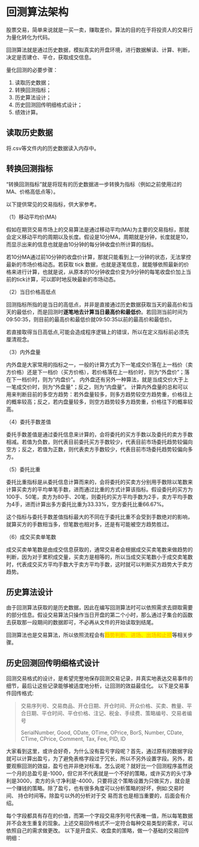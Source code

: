 # 回测算法架构

股票交易，简单来说就是一买一卖，赚取差价。算法的目的在于将投资人的交易行为量化转化为代码。

回测算法就是通过历史数据，模拟真实的开盘环境，进行数据解读、计算、判断，决定是否建仓、平仓，获取成交信息。

量化回测的必要步骤：

1. 读取历史数据；
2. 转换回测指标；
3. 历史算法设计；
4. 历史回测回传明细格式设计；
5. 绩效计算。

## 读取历史数据

将.csv等文件内的历史数据读入内存中。

## 转换回测指标

“转换回测指标”就是将现有的历史数据进一步转换为指标（例如之前使用过的MA、价格高低点等）。

以下提供常见的交易指标，供大家参考。

（1）移动平均价(MA)

假如在期货交易市场上的交易算法是通过移动平均(MA)为主要的交易指标，那就会定义移动平均的周期以及长度。假设是10分MA，周期就是分钟，长度就是10，而显示出来的信息也就是由10分钟的每分钟收盘价所计算的指标。&#x20;

若10分MA通过前10分钟的收盘价计算，那就只能看到上一分钟的状态，无法掌控最新的市场价格动态。若获取 tick 数据，也就是逐笔信息，就能够依照最新的价格来进行计算，也就是说，从原本的10分钟收盘价变为9分钟的每笔收盘价加上当前的tick计算，可以即时地反映最新的市场动态。&#x20;

（2）当日价格高低点

回测指标所指的是当日的高低点，并非是直接通过历史数据获取当天的最高价和当天的最低价，而是回测时**逐笔地去计算当日最高价和最低价**。若回测当前时间为09:50:35，则目前的最高价和最低价就09:50:35以前的最高价和最低价。&#x20;

若直接取得当日高低点,可能会造成程序逻辑上的错误，所以在定义指标前必须先厘清观念。&#x20;

（3）内外盘量

内外盘是大家常用的指标之一，一般的计算方式为下一笔成交价落在上一档价（卖方价格）还是下一档价（买方价格），若价格落在上一档价时，则为“外盘价”；落在下一档价时，则为“内盘价”。 内外盘还有另外一种算法，就是当成交价大于上一笔成交价时，则为“外盘量"；反之，则为“内盘量”。 计算内外盘量的总和可以用来判断目前的多空方趋势：若外盘量较多，则多方趋势较空方趋势重，价格往上的概率较高；反之，若内盘量较多，则空方趋势较多方趋势重，价格往下的概率较高。

（4）委托手数差值

委托手数差值是通过委托信息来计算的，会将委托的买方手数以及委托的卖方手数相减。若值为负数，则代表目前委托买方手数较少，代表目前市场委托趋势较偏向空方；反之，若值为正数，则代表卖方手数较少，代表目前市场委托趋势较偏向多方。

（5）委托比重

委托比重指标是从委托信息计算而来的，会将委托的买卖方分别用手数除以笔数来计算买卖方的平均单笔手数，进而通过比重的方式计算该指标。假设委托的买方为100手、50笔，卖方为80手、20笔，则委托的买方平均手数为2手，卖方平均手数为4手，进而计算出多方委托比重为33.33%，空方委托比重66.67%。&#x20;

这个指标与委托手数差值指标最大的不同在于委托比重不会受到手数绝对的影响，就算买方的手数相当多，但笔数也相对多，还是有可能被空方趋势胜过。

（6）成交买卖单笔数

成交买卖单笔数是由成交信息获取的，通常交易者会根据成交买卖笔数来做趋势的判断，因为对于累积成交量，买卖方是相等的，所以当成交买笔数小于成交卖笔数时，代表成交买方平均手数大于卖方平均手数，这时就可以判断买方趋势大于卖方趋势。

## 历史算法设计

由于回测算法获取的是历史数据，因此在编写回测算法时可以依照需求去撷取需要的部分信息。假设交易算法只操作当日开盘的第二个小时，那么通过子集合的函数去获取那一段期间的数据即可，不必再从文件的开始读取到结尾。&#x20;

回测算法也是交易算法，所以依照流程会有<mark style="color:orange;">趋势判断、进场、出场和止损</mark>等相关步骤。

## 历史回测回传明细格式设计

回测交易格式的设计，是希望完整地保存回测交易记录，并真实地表达交易事件的细节，最后让这些记录能够被适度地分析，让回测的效益最佳化。 以下是交易事件回传格式:&#x20;

> 交易序列号、交易商品、开仓日期、开仓时间、开众价格、买卖、教量、平合日期、平仓时间、平仓价格、注记、税金、手续费、策略编号、交易者编号
>
> SerialNumber, Good, ODate, OTime, OPrice, BorS, Number, CDate, CTime, CPrice, Comment, Tax, Fee, PID, ID

大家看到这里，或许会好奇，为什么没有盈亏字段呢？首先，通过原有的数据字段就可以计算出盈亏，为了避免表格字段过于冗长，所以不另外设置字段。另外，若要观察回测的效益，盈亏也并非绝对标准。怎么说呢？就好比一个回测程序虽然说一个月的总盈亏是-1000，但它并不代表就是一个不好的策略，或许买方的头寸净利是3000，卖方的头寸净利是-4000，只要将这个策略设置为只做买方，就会是一个赚钱的策略。除了盈亏，也有很多角度可以分析策略的好坏，例如:交易时间、 持仓时间等。除盈亏以外的分析对于交 易而言也是相当重要的，后面会有介绍。

每个字段都具有存在的价值，而第一个字段交易序列号代表唯一值，所以每笔数据并不会发生重复的现象。上述交易回传格式不一定符合每种交易类型的需求，可以依照自己的需求做更改。 以下是开盘买、收盘卖的策略，做一个基础的交易回传明细：
